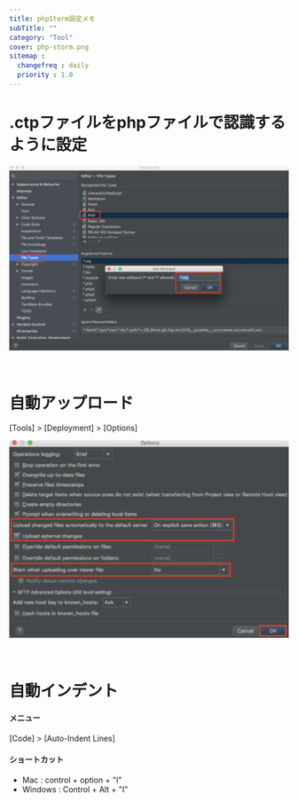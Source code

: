 ```yaml
---
title: phpStorm設定メモ
subTitle: ""
category: "Tool"
cover: php-storm.png
sitemap :
  changefreq : daily
  priority : 1.0
---
```


# .ctpファイルをphpファイルで認識するように設定

![](./image-1.png)

<br>

# 自動アップロード

[Tools] > [Deployment] > [Options]

![](./image-2.png)

<br>

# 自動インデント

#### メニュー

[Code] > [Auto-Indent Lines]

#### ショートカット

- Mac : control + option + "I"
- Windows : Control + Alt + "I"
